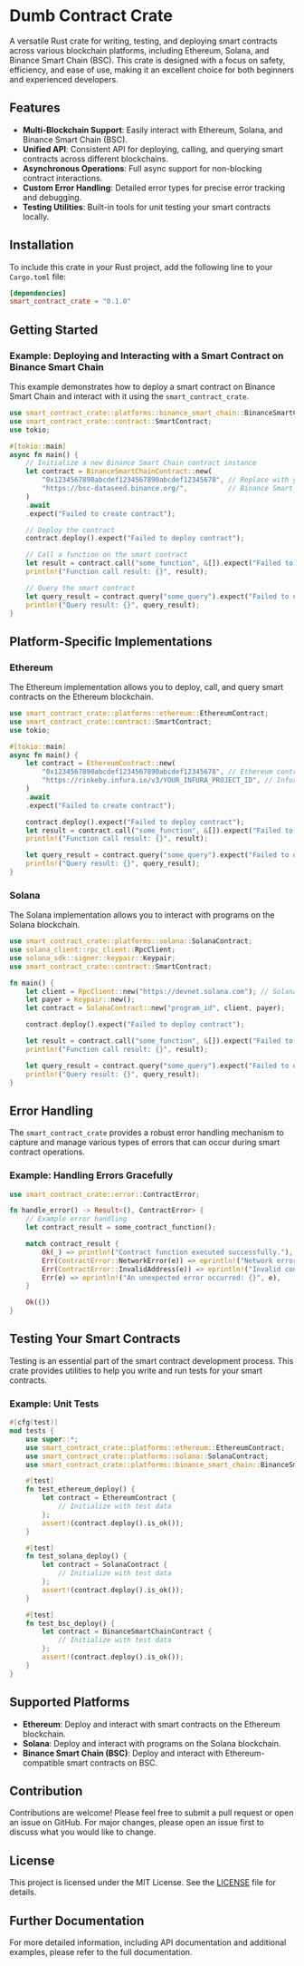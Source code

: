 # Dumb Contract Crate

A versatile Rust crate for writing, testing, and deploying smart contracts across various blockchain platforms, including Ethereum, Solana, and Binance Smart Chain (BSC). This crate is designed with a focus on safety, efficiency, and ease of use, making it an excellent choice for both beginners and experienced developers.

## Features

- **Multi-Blockchain Support**: Easily interact with Ethereum, Solana, and Binance Smart Chain (BSC).
- **Unified API**: Consistent API for deploying, calling, and querying smart contracts across different blockchains.
- **Asynchronous Operations**: Full async support for non-blocking contract interactions.
- **Custom Error Handling**: Detailed error types for precise error tracking and debugging.
- **Testing Utilities**: Built-in tools for unit testing your smart contracts locally.

## Installation

To include this crate in your Rust project, add the following line to your `Cargo.toml` file:

```toml
[dependencies]
smart_contract_crate = "0.1.0"
```

## Getting Started

### Example: Deploying and Interacting with a Smart Contract on Binance Smart Chain

This example demonstrates how to deploy a smart contract on Binance Smart Chain and interact with it using the `smart_contract_crate`.

```rust
use smart_contract_crate::platforms::binance_smart_chain::BinanceSmartChainContract;
use smart_contract_crate::contract::SmartContract;
use tokio;

#[tokio::main]
async fn main() {
    // Initialize a new Binance Smart Chain contract instance
    let contract = BinanceSmartChainContract::new(
        "0x1234567890abcdef1234567890abcdef12345678", // Replace with your contract address
        "https://bsc-dataseed.binance.org/",          // Binance Smart Chain node URL
    )
    .await
    .expect("Failed to create contract");

    // Deploy the contract
    contract.deploy().expect("Failed to deploy contract");

    // Call a function on the smart contract
    let result = contract.call("some_function", &[]).expect("Failed to call function");
    println!("Function call result: {}", result);

    // Query the smart contract
    let query_result = contract.query("some_query").expect("Failed to query contract");
    println!("Query result: {}", query_result);
}
```

## Platform-Specific Implementations

### Ethereum

The Ethereum implementation allows you to deploy, call, and query smart contracts on the Ethereum blockchain.

```rust
use smart_contract_crate::platforms::ethereum::EthereumContract;
use smart_contract_crate::contract::SmartContract;
use tokio;

#[tokio::main]
async fn main() {
    let contract = EthereumContract::new(
        "0x1234567890abcdef1234567890abcdef12345678", // Ethereum contract address
        "https://rinkeby.infura.io/v3/YOUR_INFURA_PROJECT_ID", // Infura node URL
    )
    .await
    .expect("Failed to create contract");

    contract.deploy().expect("Failed to deploy contract");
    let result = contract.call("some_function", &[]).expect("Failed to call function");
    println!("Function call result: {}", result);

    let query_result = contract.query("some_query").expect("Failed to query contract");
    println!("Query result: {}", query_result);
}
```

### Solana

The Solana implementation allows you to interact with programs on the Solana blockchain.

```rust
use smart_contract_crate::platforms::solana::SolanaContract;
use solana_client::rpc_client::RpcClient;
use solana_sdk::signer::keypair::Keypair;
use smart_contract_crate::contract::SmartContract;

fn main() {
    let client = RpcClient::new("https://devnet.solana.com"); // Solana RPC URL
    let payer = Keypair::new();
    let contract = SolanaContract::new("program_id", client, payer);

    contract.deploy().expect("Failed to deploy contract");

    let result = contract.call("some_function", &[]).expect("Failed to call function");
    println!("Function call result: {}", result);

    let query_result = contract.query("some_query").expect("Failed to query contract");
    println!("Query result: {}", query_result);
}
```

## Error Handling

The `smart_contract_crate` provides a robust error handling mechanism to capture and manage various types of errors that can occur during smart contract operations.

### Example: Handling Errors Gracefully

```rust
use smart_contract_crate::error::ContractError;

fn handle_error() -> Result<(), ContractError> {
    // Example error handling
    let contract_result = some_contract_function();

    match contract_result {
        Ok(_) => println!("Contract function executed successfully."),
        Err(ContractError::NetworkError(e)) => eprintln!("Network error occurred: {}", e),
        Err(ContractError::InvalidAddress(e)) => eprintln!("Invalid contract address: {}", e),
        Err(e) => eprintln!("An unexpected error occurred: {}", e),
    }

    Ok(())
}
```

## Testing Your Smart Contracts

Testing is an essential part of the smart contract development process. This crate provides utilities to help you write and run tests for your smart contracts.

### Example: Unit Tests

```rust
#[cfg(test)]
mod tests {
    use super::*;
    use smart_contract_crate::platforms::ethereum::EthereumContract;
    use smart_contract_crate::platforms::solana::SolanaContract;
    use smart_contract_crate::platforms::binance_smart_chain::BinanceSmartChainContract;

    #[test]
    fn test_ethereum_deploy() {
        let contract = EthereumContract {
            // Initialize with test data
        };
        assert!(contract.deploy().is_ok());
    }

    #[test]
    fn test_solana_deploy() {
        let contract = SolanaContract {
            // Initialize with test data
        };
        assert!(contract.deploy().is_ok());
    }

    #[test]
    fn test_bsc_deploy() {
        let contract = BinanceSmartChainContract {
            // Initialize with test data
        };
        assert!(contract.deploy().is_ok());
    }
}
```

## Supported Platforms

- **Ethereum**: Deploy and interact with smart contracts on the Ethereum blockchain.
- **Solana**: Deploy and interact with programs on the Solana blockchain.
- **Binance Smart Chain (BSC)**: Deploy and interact with Ethereum-compatible smart contracts on BSC.

## Contribution

Contributions are welcome! Please feel free to submit a pull request or open an issue on GitHub. For major changes, please open an issue first to discuss what you would like to change.

## License

This project is licensed under the MIT License. See the [LICENSE](./LICENSE) file for details.

## Further Documentation

For more detailed information, including API documentation and additional examples, please refer to the full documentation.
